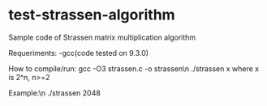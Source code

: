 # test-strassen-algorithm
Sample code of Strassen matrix multiplication algorithm

Requeriments:
	-gcc(code tested on 9.3.0)

How to compile/run:
	gcc -O3 strassen.c -o strassen\n
	./strassen x 
where x is 2^n, n>=2

Example:\n
	./strassen 2048
